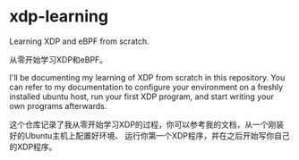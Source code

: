 # xdp-learning

Learning XDP and eBPF from scratch.

从零开始学习XDP和eBPF。

I'll be documenting my learning of XDP from scratch in this repository. You can
refer to my documentation to configure your environment on a freshly installed ubuntu
host, run your first XDP program, and start writing your own programs afterwards.

这个仓库记录了我从零开始学习XDP的过程，你可以参考我的文档，从一个刚装好的Ubuntu主机上配置好环境、
运行你第一个XDP程序，并在之后开始写你自己的XDP程序。
